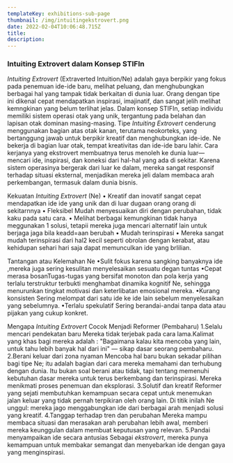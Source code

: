 ```yaml
---
templateKey: exhibitions-sub-page
thumbnail: /img/intuitingekstrovert.png
date: 2022-02-04T10:06:48.715Z
title: 
description: 
---
```




### Intuiting Extrovert dalam Konsep STIFIn

*Intuiting Extrovert* (Extraverted Intuition/Ne) adalah gaya berpikir yang fokus pada penemuan ide-ide baru, melihat peluang, dan menghubungkan berbagai hal yang tampak tidak berkaitan di dunia luar. Orang dengan tipe ini dikenal cepat mendapatkan inspirasi, imajinatif, dan sangat jelih melihat kemngkinan yang belum terlihat jelas.
Dalam konsep STIFIn, setiap individu memiliki sistem operasi otak yang unik, tergantung pada belahan dan lapisan otak dominan masing-masing. Tipe *Intuiting Extrovert* cenderung menggunakan bagian atas otak kanan, terutama neokorteks, yang bertanggung jawab untuk berpikir kreatif dan menghubungkan ide-ide. Ne bekerja di bagian luar otak, tempat kreativitas dan ide-ide baru lahir. Cara kerjanya yang ekstrovert membuatnya terus menoleh ke dunia luar—mencari ide, inspirasi, dan koneksi dari hal-hal yang ada di sekitar. Karena sistem operasinya bergerak dari luar ke dalam, mereka sangat responsif terhadap situasi eksternal, menjadikan mereka jeli dalam membaca arah perkembangan, termasuk dalam dunia bisnis.

Kekuatan *Intuiting Extrovert* (Ne)
•	Kreatif dan inovatif
sangat cepat mendapatkan ide ide yang unik dan di luar dugaan orang orang di sekitarnnya
•	Fleksibel
Mudah menyesuaikan diri dengan perubahan, tidak kaku pada satu cara.
•	Melihat berbagai kemungkinan
tidak hanya meggunakan 1 solusi, tetapii mereka juga mencari alternatif lain untuk berjaga jaga bila keadd=aan berubah
•	Mudah terinspirasi
•	Mereka sangat mudah terinspirasi dari hal2 kecil seperti obrolan dengan kerabat, atau kehidupan sehari hari saja dapat memunculkan ide yang brlilian.

Tantangan atau Kelemahan Ne
•Sulit fokus
karena sangking banyaknya ide ,mereka juga sering kesulitan menyelesaikan sesuatu degan tuntas
•Cepat merasa bosanTugas-tugas yang bersifat monoton dan pola kerja yang terlalu terstruktur terbukti menghambat dinamika kognitif Ne, sehingga menurunkan tingkat motivasi dan keterlibatan emosional mereka.
•Kurang konsisten
Sering melompat dari satu ide ke ide lain sebelum menyelesaikan yang sebelumnya.
•Terlalu spekulatif
Sering berandai-andai tanpa data atau pijakan yang cukup konkret.

Mengapa *Intuiting Extrovert* Cocok Menjadi Reformer (Pembaharu)
1.Selalu mencari pendekatan baru
Mereka tidak terjebak pada cara lama.Kalimat yang khas bagi mereka adalah : "Bagaimana kalau kita mencoba yang lain, untuk tahu lebih banyak hal dari ini" — sikap dasar seorang pembaharu.
2.Berani keluar dari zona nyaman
Mencoba hal baru bukan sekadar pilihan bagi tipe Ne; itu adalah bagian dari cara mereka memahami dan terhubung dengan dunia. Itu bukan soal berani atau tidak, tapi tentang memenuhi kebutuhan dasar mereka untuk terus berkembang dan terinspirasi. Mereka menikmati proses penemuan dan eksplorasi.
3.Solutif dan kreatif
Reformer yang sejati membutuhkan kemampuan secara cepat untuk menemukan jalan keluar yang tidak pernah terpikiran oleh orang lain.
Di titik inilah Ne unggul: mereka jago menggabungkan ide dari berbagai arah menjadi solusi yang kreatif.
4.Tanggap terhadap tren dan perubahan
Mereka mampu membaca situasi dan merasakan arah perubahan lebih awal, memberi mereka keunggulan dalam membuat keputusan yang relevan.
5.Pandai menyampaikan ide secara antusias
Sebagai *ekstrovert*, mereka punya kemampuan untuk membakar semangat dan menyebarkan ide dengan gaya yang menginspirasi.

